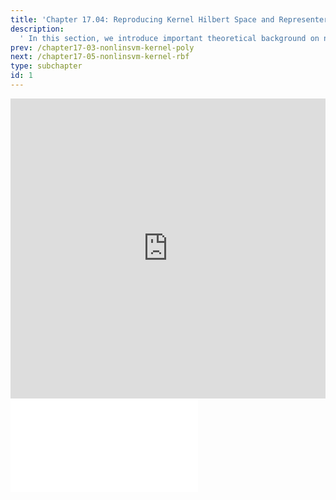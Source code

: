 ```yaml
---
title: 'Chapter 17.04: Reproducing Kernel Hilbert Space and Representer Theorem'
description:
  ' In this section, we introduce important theoretical background on nonlinear SVMs. '
prev: /chapter17-03-nonlinsvm-kernel-poly
next: /chapter17-05-nonlinsvm-kernel-rbf
type: subchapter
id: 1
---
```



<!-- Hier jetzt die neuen Links einpflegen -->


<exercise id="1" title="Video Lecture">
<iframe width="100%" height="480" src="https://www.youtube.com/embed/TPmDwKc5MOg" frameborder="0" allow="accelerometer; autoplay; encrypted-media; gyroscope; picture-in-picture" allowfullscreen></iframe>
</exercise>

<exercise id="2" title="Slides">
<object data="pdfs/17/slides-nonlinsvm-rkhs-repr.pdf" type="application/pdf" style="width:100%;height:480px">
    <embed src="pdfs/17/slides-nonlinsvm-rkhs-repr.pdf" type="application/pdf" />
</object>
</exercise>

